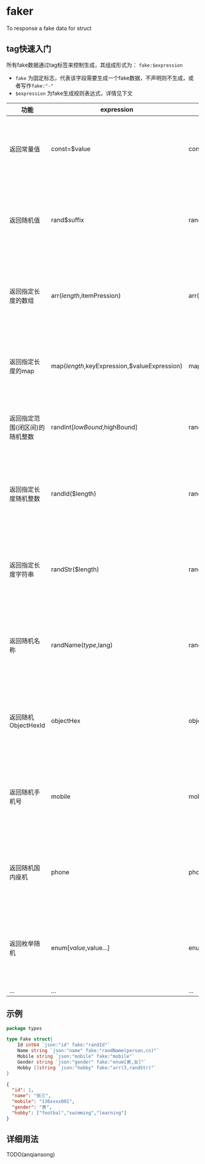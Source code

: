 # faker

To response a fake data for struct

## tag快速入门

所有fake数据通过tag标签来控制生成，其组成形式为： `fake:$expression`

- `fake` 为固定标志，代表该字段需要生成一个fake数据，不声明则不生成，或者写作`fake:"-"`
- `$expression` 为fake生成规则表达式，详情见下文

|功能|expression|示例|示例说明|备注|
|---|---|---|---|---|
|返回常量值|const=$value|const=true|返回固定boolean值为true|常量值仅适用于基础数据类型|
|返回随机值|rand$suffix|randBool|返回一个boolean的随机值|该随机表达式仅适用于基础数据类型|
|返回指定长度的数组|arr($length,$itemPression)|arr(3,randBool)|返回一个长度为3的boolean数组|该随机表达式仅适用于切片和数组|
|返回指定长度的map|map($length,$keyExpression,$valueExpression)|map(3,randInt,randString)|返回一个长度为3,key为int随机值，value为字符串随机值的map数据|该随机表达式仅适用于map结构|
|返回指定范围(闭区间)的随机整数|randInt[$lowBound,$highBound]|randInt[1,100]|返回在1-100之间的随机整数|该随机表达式仅适用于整型|
|返回指定长度随机整数|randId($length)|randId(5)|返回长度为5的随机无符号整数|该随机表达式仅适用于无符号整型|
|返回指定长度字符串|randStr($length)|randStr(20)|返回长度为20的随机字符串|该随机表达式仅适用于字符串类型|
|返回随机名称|randName($type,$lang)|randName(person,cn)|返回一个随机中文人名|该随机表达式仅适用于字符串类型|
|返回随机ObjectHexId|objectHex|objectHex|返回一个随机ObjextHexId|该随机表达式仅适用于字符串类型|
|返回随机手机号|mobile|mobile|返回一个随机手机号|该随机表达式仅适用于字符串类型|
|返回随机国内座机|phone|phone|返回一个随机国内座机|该随机表达式仅适用于字符串类型|
|返回枚举随机|enum[$value,$value...]|enum[1,2,3]|从1,2,3中返回一个随机值|该随机表达式仅适用于基本数据类型|
|...|...|...|...|...|


## 示例
```go
package types

type Fake struct{
	Id int64 `json:"id" fake:"randId"`
	Name string `json:"name" fake:"randName(person,cn)"`
	Mobile string `json:"mobile" fake:"mobile"`
	Gender string `json:"gender" fake:"enum[男,女]"`
	Hobby []string `json:"hobby" fake:"arr(3,randStr)"`
}
```

```json
{
  "id": 1,
  "name": "张三",
  "mobile": "136xxxx001",
  "gender": "男",
  "hobby": ["footbal","swimming","learning"]
}
```

## 详细用法
TODO(anqiansong)